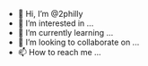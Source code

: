 - 👋 Hi, I’m @2philly
- 👀 I’m interested in ...
- 🌱 I’m currently learning ...
- 💞️ I’m looking to collaborate on ...
- 📫 How to reach me ...

<!---
2philly/2philly is a ✨ special ✨ repository because its `README.md` (this file) appears on your GitHub profile.
You can click the Preview link to take a look at your changes.
--->
